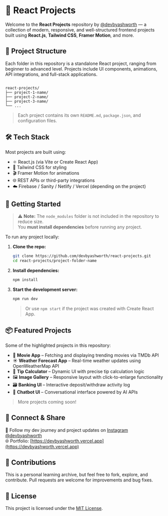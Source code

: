 # 🚀 React Projects

Welcome to the **React Projects** repository by [@devbyashworth](https://github.com/devbyashworth) — a collection of modern, responsive, and well-structured frontend projects built using **React.js**, **Tailwind CSS**, **Framer Motion**, and more.



## 📁 Project Structure

Each folder in this repository is a standalone React project, ranging from beginner to advanced level. Projects include UI components, animations, API integrations, and full-stack applications.

```

react-projects/
├── project-1-name/
├── project-2-name/
├── project-3-name/
└── ...

````

> Each project contains its own `README.md`, `package.json`, and configuration files.



## 🛠️ Tech Stack

Most projects are built using:

- ⚛️ React.js (via Vite or Create React App)
- 💨 Tailwind CSS for styling
- 🎬 Framer Motion for animations
- 🌐 REST APIs or third-party integrations
- ☁️ Firebase / Sanity / Netlify / Vercel (depending on the project)



## 🚀 Getting Started

> ⚠️ **Note:** The `node_modules` folder is not included in the repository to reduce size.  
> You **must install dependencies** before running any project.

To run any project locally:

1. **Clone the repo:**

   ```bash
   git clone https://github.com/devbyashworth/react-projects.git
   cd react-projects/project-folder-name
   ```

2. **Install dependencies:**

   ```bash
   npm install
   ```

3. **Start the development server:**

   ```bash
   npm run dev
   ```

   > Or use `npm start` if the project was created with Create React App.



## 📦 Featured Projects

Some of the highlighted projects in this repository:

* 🎥 **Movie App** – Fetching and displaying trending movies via TMDb API
* ☀️ **Weather Forecast App** – Real-time weather updates using OpenWeatherMap API
* 🧮 **Tip Calculator** – Dynamic UI with precise tip calculation logic
* 🖼️ **Image Gallery** – Responsive layout with click-to-enlarge functionality
* 🗃️ **Banking UI** – Interactive deposit/withdraw activity log
* 💬 **Chatbot UI** – Conversational interface powered by AI APIs

> More projects coming soon!



## 📸 Connect & Share

📸 Follow my dev journey and project updates on [Instagram @devbyashworth](https://instagram.com/devbyashworth)  
🌐 Portfolio: [https://devbyashworth.vercel.app](https://devbyashworth.vercel.app)



## 🤝 Contributions

This is a personal learning archive, but feel free to fork, explore, and contribute. Pull requests are welcome for improvements and bug fixes.


## 📄 License

This project is licensed under the [MIT License](LICENSE).

